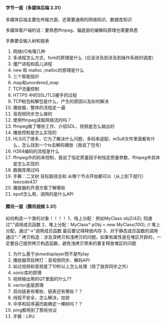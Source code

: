#### 字节一面（多媒体后端 3.31）

多媒体后端主要在传输方面、还需要通用的网络知识、数据库知识

多媒体客户端的话：要熟悉ffmpeg、偏底层的编解码原理也需要熟悉

手撕要会输入树和链表

1. 网络I/O有哪几种
2. 多进程怎么方式、fork的原理是什么（应该涉及到涉及到操作系统的调度）
3. 僵尸进程和孤儿进程
4. new 和 malloc ,malloc的原理是什么
5. 三个智能指针
6. map和unordered_map
7. TCP流量控制
8. HTTPS  中的SSL/TLS握手的过程
9. TCP粘包和解包是什么，产生的原因以及如何解决
10. 播放器，整体的流程走一遍
11. 音视频同步怎么做的
12. 使用ffmpeg读取网络流的吗？
13. ffmpeg做了哪些工作、介绍SDL、视频是怎么输出的
14. 播放控制是怎么实现的
15. HLS问了很多，它为了解决什么问题，多码率适配、m3u8文件里面都有什么，怎么找到一个ts去解码播放（我说了包号）
16. H264编码的流程是什么
17. ffmpeg中的码率控制，我说了恒定质量因子和恒定质量参数，ffmpeg中具体是怎么实现的
18. 数据库用过吗
19. 手撕：二叉树 目标路径总和 从哪个节点开始都可以（从上到下就行）leecode437
20. 播放器的开源方案了解哪些
21. epoll怎么用，调用的是什么API



#### 腾讯一面（腾讯视频 3.31）

如何构造一个类的对象！！！！
1、栈上分配：例如MyClass obj2(42); 则通过“.”调用成员函数
2、堆上分配：MyClass* pObj = new MyClass(100); // 堆上分配，通过“->”调用成员函数
  最后要记得释放内存
3、对于静态成员函数的调用通过“::”
拷贝构造：涉及深拷贝和浅拷贝的问题，如果有属性是在堆区开辟的，一定要自己提供拷贝构造函数，避免浅拷贝带来的重复释放堆区的问题

1. 为什么基于ijkmediaplayer而不是ffplay
2. 播放器项目拷打：音视频同步、解码API
3. 如过视频和音频差了10秒以上怎么处理（除了放弃同步之外）
4. sonic库的原理
5. 视频输出用的QT里面的什么??
6. vector底层原理
7. 双向链表有哪些、链表还有哪些？？ 
8. 线程不安全，怎么解决，加锁
9. 中序和前序遍历能确定一棵树吗？？
10. ping都用到了那些协议
11. 手撕：LRU

